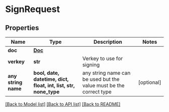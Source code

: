# SignRequest


## Properties
Name | Type | Description | Notes
------------ | ------------- | ------------- | -------------
**doc** | [**Doc**](Doc.md) |  | 
**verkey** | **str** | Verkey to use for signing | 
**any string name** | **bool, date, datetime, dict, float, int, list, str, none_type** | any string name can be used but the value must be the correct type | [optional]

[[Back to Model list]](../README.md#documentation-for-models) [[Back to API list]](../README.md#documentation-for-api-endpoints) [[Back to README]](../README.md)


